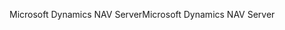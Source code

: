 <span data-ttu-id="5c5dd-101">Microsoft Dynamics NAV Server</span><span class="sxs-lookup"><span data-stu-id="5c5dd-101">Microsoft Dynamics NAV Server</span></span>